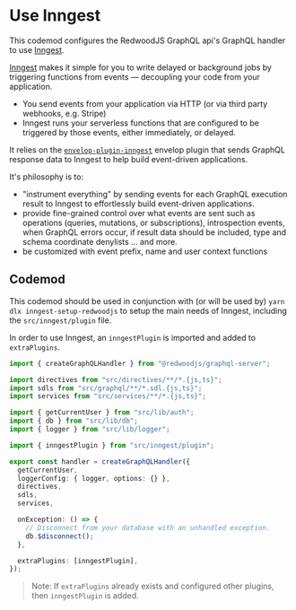 # Use Inngest

This codemod configures the RedwoodJS GraphQL api's GraphQL handler to use [Inngest](https://www.inngest.com/).

[Inngest](https://www.inngest.com/) makes it simple for you to write delayed or background jobs by triggering functions from events — decoupling your code from your application.

* You send events from your application via HTTP (or via third party webhooks, e.g. Stripe)
* Inngest runs your serverless functions that are configured to be triggered by those events, either immediately, or delayed.

It relies on the [`envelop-plugin-inngest`](https://github.com/inngest/envelop-plugin-inngest) envelop plugin that sends GraphQL response data to Inngest to help build event-driven applications.

It's philosophy is to:

* "instrument everything" by sending events for each GraphQL execution result to Inngest to effortlessly build event-driven applications.
* provide fine-grained control over what events are sent such as operations (queries, mutations, or subscriptions), introspection events, when GraphQL errors occur, if result data should be included, type and schema coordinate denylists ... and more.
* be customized with event prefix, name and user context functions

## Codemod

This codemod should be used in conjunction with (or will be used by) `yarn dlx inngest-setup-redwoodjs` to setup the main needs of Inngest, including the `src/inngest/plugin` file.

In order to use Inngest, an `inngestPlugin` is imported and added to `extraPlugins`.

```ts
import { createGraphQLHandler } from "@redwoodjs/graphql-server";

import directives from "src/directives/**/*.{js,ts}";
import sdls from "src/graphql/**/*.sdl.{js,ts}";
import services from "src/services/**/*.{js,ts}";

import { getCurrentUser } from "src/lib/auth";
import { db } from "src/lib/db";
import { logger } from "src/lib/logger";

import { inngestPlugin } from "src/inngest/plugin";

export const handler = createGraphQLHandler({
  getCurrentUser,
  loggerConfig: { logger, options: {} },
  directives,
  sdls,
  services,

  onException: () => {
    // Disconnect from your database with an unhandled exception.
    db.$disconnect();
  },

  extraPlugins: [inngestPlugin],
});
```

> Note: If `extraPlugins` already exists and configured other plugins, then `inngestPlugin` is added.

